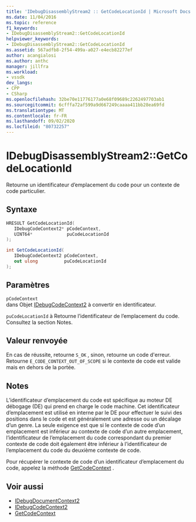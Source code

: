 ```yaml
---
title: 'IDebugDisassemblyStream2 :: GetCodeLocationId | Microsoft Docs'
ms.date: 11/04/2016
ms.topic: reference
f1_keywords:
- IDebugDisassemblyStream2::GetCodeLocationId
helpviewer_keywords:
- IDebugDisassemblyStream2::GetCodeLocationId
ms.assetid: 567adfb8-2f54-499a-a027-e4ecb82277ef
author: acangialosi
ms.author: anthc
manager: jillfra
ms.workload:
- vssdk
dev_langs:
- CPP
- CSharp
ms.openlocfilehash: 32be70e11776177a0e68f09689c2262497703ab1
ms.sourcegitcommit: 6cfffa72af599a9d667249caaaa411bb28ea69fd
ms.translationtype: MT
ms.contentlocale: fr-FR
ms.lasthandoff: 09/02/2020
ms.locfileid: "80732257"
---
```

# <a name="idebugdisassemblystream2getcodelocationid"></a>IDebugDisassemblyStream2::GetCodeLocationId
Retourne un identificateur d’emplacement du code pour un contexte de code particulier.

## <a name="syntax"></a>Syntaxe

```cpp
HRESULT GetCodeLocationId( 
   IDebugCodeContext2* pCodeContext,
   UINT64*             puCodeLocationId
);
```

```csharp
int GetCodeLocationId( 
   IDebugCodeContext2 pCodeContext,
   out ulong          puCodeLocationId
);
```

## <a name="parameters"></a>Paramètres
`pCodeContext`\
dans Objet [IDebugCodeContext2](../../../extensibility/debugger/reference/idebugcodecontext2.md) à convertir en identificateur.

`puCodeLocationId` à Retourne l’identificateur de l’emplacement du code. Consultez la section Notes.

## <a name="return-value"></a>Valeur renvoyée
 En cas de réussite, retourne `S_OK` , sinon, retourne un code d'erreur. Retourne `E_CODE_CONTEXT_OUT_OF_SCOPE` si le contexte de code est valide mais en dehors de la portée.

## <a name="remarks"></a>Notes
 L’identificateur d’emplacement du code est spécifique au moteur DE débogage (DE) qui prend en charge le code machine. Cet identificateur d’emplacement est utilisé en interne par le DE pour effectuer le suivi des positions dans le code et est généralement une adresse ou un décalage d’un genre. La seule exigence est que si le contexte de code d’un emplacement est inférieur au contexte de code d’un autre emplacement, l’identificateur de l’emplacement du code correspondant du premier contexte de code doit également être inférieur à l’identificateur de l’emplacement du code du deuxième contexte de code.

 Pour récupérer le contexte de code d’un identificateur d’emplacement du code, appelez la méthode [GetCodeContext](../../../extensibility/debugger/reference/idebugdisassemblystream2-getcodecontext.md) .

## <a name="see-also"></a>Voir aussi
- [IDebugDocumentContext2](../../../extensibility/debugger/reference/idebugdocumentcontext2.md)
- [IDebugCodeContext2](../../../extensibility/debugger/reference/idebugcodecontext2.md)
- [GetCodeContext](../../../extensibility/debugger/reference/idebugdisassemblystream2-getcodecontext.md)

